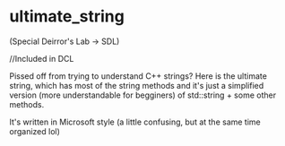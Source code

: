 # ultimate_string

(Special Deirror's Lab -> SDL)

//Included in DCL

Pissed off from trying to understand C++ strings? Here is the ultimate string, which has most of the string methods and it's just a simplified version (more understandable for begginers) of std::string + some other methods.

It's written in Microsoft style (a little confusing, but at the same time organized lol)
